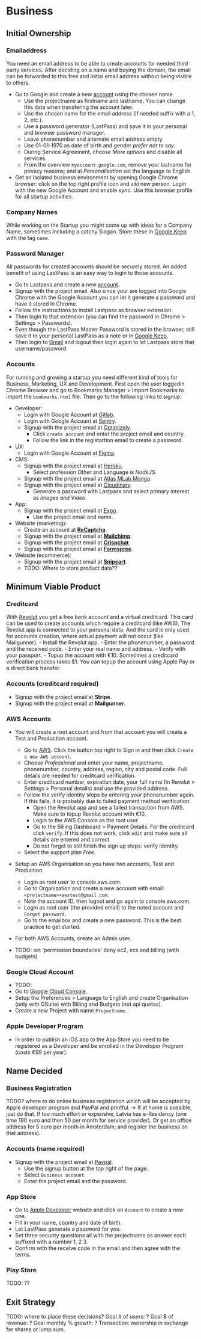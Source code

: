 # Business

## Initial Ownership

### Emailaddress
You need an email address to be able to create accounts for needed third party services. After deciding on a name and buying the domain, the email can be forwarded to this free and initial email address without being visible to others.
- Go to Google and create a new [account](https://accounts.google.com/signup) using the chosen name.
    - Use the projectname as firstname and lastname. You can change this data when transfering the account later.
    - Use the chosen name for the email address (if needed suffix with a 1, 2, etc.).
    - Use a password generator (LastPass) and save it in your personal and browser password manager.
    - Leave phonenumber and alternate email address empty.
    - Use 01-01-1970 as date of birth and gender *prefer not to say*.
    - During Service Agreement, choose *More options* and disable all services.
    - From the overview `myaccount.google.com`, remove your lastname for privacy reasons; and at *Personalisation* set the language to English.
- Get an isolated business environment by opening Google Chrome browser: click on the top right profile icon and `add` new person. Login with the new Google Account and enable sync. Use this browser profile for all startup activities.

### Company Names
While working on the Startup you might come up with ideas for a Company Name, sometimes including a catchy Slogan. Store these in [Google Keep](https://keep.google.com/) with the tag `name`.

### Password Manager
All passwords for created accounts should be securely stored. An added benefit of using LastPass is an easy way to login to those accounts.
- Go to Lastpass and create a new [account](https://www.lastpass.com/).
- Signup with the project email. Also since your are logged into Google Chrome with the Google Account you can let it generate a password and have it stored in Chrome.
- Follow the instructions to install Lastpass as browser extension.
- Then login to that extension (you can find the password in Chrome > Settings > Passwords).
- Even though the LastPass Master Password is stored in the browser, still save it to your personal LastPass as a note or in [Google Keep](https://keep.google.com).
- Then login to [Gmail](https://gmail.google.com) and logout then login again to let Lastpass store that username/password.

### Accounts
For running and growing a startup you need different kind of tools for Business, Marketing, UX and Development. First open the user loggedin Chrome Browser and go to Bookmarks Manager > Import Bookmarks to import the `bookmarks.html` file. Then go to the following links to signup:
- Developer:
    - Login with Google Account at [Gitlab](https://about.gitlab.com/).
    - Login with Google Account at [Sentry](https://sentry.io/welcome/).
    - Signup with the project email at [Optimizely](https://www.optimizely.com/).
        - Click `create account` and enter the project email and country.
        - Follow the link in the registartion email to create a password.
- UX:
    - Login with Google Account at [Figma](https://www.figma.com/).
- CMS:
    - Signup with the project email at [Heroku](https://www.heroku.com/).
        - Select profession *Other* and Language is *NodeJS*.
    - Signup with the project email at [Atlas MLab Mongo](https://mlab.com/).
    - Signup with the project email at [Cloudinary](https://cloudinary.com/).
        - Generate a password with Lastpass and select primary interest as *Images and Video*.
- App:
    - Signup with the project email at [Expo](https://expo.io/signup).
        - Use the project email and name.
- Website (marketing):
    - Create an account at [**ReCaptcha**](https://www.google.com/recaptcha).
    - Signup with the project email at [**Mailchimp**](https://mailchimp.com/).
    - Signup with the project email at [**Crispchat**](https://crisp.chat/).
    - Signup with the project email at [**Formspree**](https://formspree.io/).
- Website (ecommerce):
    - Signup with the project email at [**Snipcart**](https://snipcart.com/).
    - TODO: Where to store product data??

## Minimum Viable Product

### Creditcard
With [Revolut](https://www.revolut.com/) you get a free bank account and a virtual creditcard. This card can be used to create accounts which require a creditcard (like AWS). The Revolut app is connected to your personal data. And the card is only used for accounts creation, where actual payment will not occur (like Mailgunner).
    - Install the Revolut app.
    - Enter the phonenumber, a password and the received code.
    - Enter your real name and address.
    - Verify with your passport.
    - Topup the account with €10. Sometimes a creditcard verification process takes $1. You can topup the account using Apple Pay or a direct bank transfer.

### Accounts (creditcard required)
- Signup with the project email at **Stripe**.
- Signup with the project email at **Mailgunner**.

### AWS Accounts
- You will create a root account and from that account you will create a Test and Production account.
    - Go to [AWS]((https://aws.amazon.com)). Click the button top right to Sign in and then click `Create a new AWS account`.
    - Choose *Professional* and enter your name, projectname, phonenumber, country, address, region, city and postal code. Full details are needed for creditcard verification.
    - Enter creditcard number, expiration date, your full name (In Revolut > Settings > Personal details) and use the provided address.
    - Follow the verify identity steps by entering your phonenumber again. If this fails, it is probably due to failed payment method verification:
        - Open the Revolut app and see a failed transaction from AWS. Make sure to topup Revolut account with €10.
        - Login to the AWS Console as the root user.
        - Go to the Billing Dashboard > Payment Details. For the creditcard click `verify`. If this does not work, click `edit` and make sure all details are entered and correct.
        - Do not forget to still finish the sign up steps: verify identity.
    - Select the support plan *Free*.

- Setup an AWS Organisation so you have two accounts, Test and Production.
    - Login as root user to console.aws.com.
    - Go to Organization and create a new account with email: `<projectname>+awstest@gmail.com`.
    - Note the account ID, then logout and go again to console.aws.com.
    - Login as root user (the provided email) to the noted account and `Forget password`.
    - Go to the emailbox and create a new password. This is the best practice to get started.
- For both AWS Accounts, create an Admin user.
- TODO: set 'permission boundaries' deny ec2, ecs and billing (with budgets)

### Google Cloud Account
- TODO:
- Go to [Google Cloud Console](console.cloud.google.com).
- Setup the Preferences > Language to English and create Organisation (only with GSuite) with Billing and Budgets (not api quotas).
- Create a new Project with name `Projectname`.

### Apple Developer Program
- In order to publish an iOS app to the App Store you need to be registered as a Developer and be enrolled in the Developer Program (costs €99 per year).

## Name Decided

### Business Registration

TODO? where to do online business registration which will be accepted by Apple developer program and PayPal and printful. -> If at home is possible, just do that. If too much effort or expensive, Latvia has e-Residency (one time 190 euro and then 50 per month for service provider). Or get an office address for 5 euro per month in Amsterdam; and register the business on that address).

### Accounts (name required)
- Signup with the project email at [Paypal](https://www.paypal.com/).
    - Use the signup button at the top right of the page.
    - Select `Business account`.
    - Enter the project email and the password.

### App Store

- Go to [Apple Developer](https://developer.apple.com) website and click on `Account` to create a new one.
- Fill in your name, country and date of birth.
- Let LastPass generate a password for you.
- Set three security questions all with the projectname as answer each suffixed with a number 1, 2 3.
- Confirm with the receive code in the email and then agree with the terms.

### Play Store

TODO: ??

## Exit Strategy
TODO: where to place these decisions?
Goal # of users: ?
Goal $ of revenue: ?
Goal monthly % growth: ?
Transaction: ownership in exchange for shares or lump sum.
